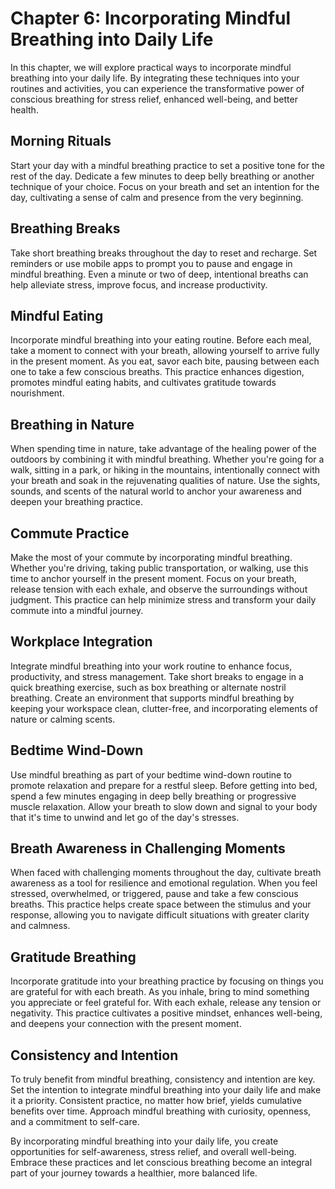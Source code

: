 Chapter 6: Incorporating Mindful Breathing into Daily Life
==========================================================

In this chapter, we will explore practical ways to incorporate mindful breathing into your daily life. By integrating these techniques into your routines and activities, you can experience the transformative power of conscious breathing for stress relief, enhanced well-being, and better health.

**Morning Rituals**
-------------------

Start your day with a mindful breathing practice to set a positive tone for the rest of the day. Dedicate a few minutes to deep belly breathing or another technique of your choice. Focus on your breath and set an intention for the day, cultivating a sense of calm and presence from the very beginning.

**Breathing Breaks**
--------------------

Take short breathing breaks throughout the day to reset and recharge. Set reminders or use mobile apps to prompt you to pause and engage in mindful breathing. Even a minute or two of deep, intentional breaths can help alleviate stress, improve focus, and increase productivity.

**Mindful Eating**
------------------

Incorporate mindful breathing into your eating routine. Before each meal, take a moment to connect with your breath, allowing yourself to arrive fully in the present moment. As you eat, savor each bite, pausing between each one to take a few conscious breaths. This practice enhances digestion, promotes mindful eating habits, and cultivates gratitude towards nourishment.

**Breathing in Nature**
-----------------------

When spending time in nature, take advantage of the healing power of the outdoors by combining it with mindful breathing. Whether you're going for a walk, sitting in a park, or hiking in the mountains, intentionally connect with your breath and soak in the rejuvenating qualities of nature. Use the sights, sounds, and scents of the natural world to anchor your awareness and deepen your breathing practice.

**Commute Practice**
--------------------

Make the most of your commute by incorporating mindful breathing. Whether you're driving, taking public transportation, or walking, use this time to anchor yourself in the present moment. Focus on your breath, release tension with each exhale, and observe the surroundings without judgment. This practice can help minimize stress and transform your daily commute into a mindful journey.

**Workplace Integration**
-------------------------

Integrate mindful breathing into your work routine to enhance focus, productivity, and stress management. Take short breaks to engage in a quick breathing exercise, such as box breathing or alternate nostril breathing. Create an environment that supports mindful breathing by keeping your workspace clean, clutter-free, and incorporating elements of nature or calming scents.

**Bedtime Wind-Down**
---------------------

Use mindful breathing as part of your bedtime wind-down routine to promote relaxation and prepare for a restful sleep. Before getting into bed, spend a few minutes engaging in deep belly breathing or progressive muscle relaxation. Allow your breath to slow down and signal to your body that it's time to unwind and let go of the day's stresses.

**Breath Awareness in Challenging Moments**
-------------------------------------------

When faced with challenging moments throughout the day, cultivate breath awareness as a tool for resilience and emotional regulation. When you feel stressed, overwhelmed, or triggered, pause and take a few conscious breaths. This practice helps create space between the stimulus and your response, allowing you to navigate difficult situations with greater clarity and calmness.

**Gratitude Breathing**
-----------------------

Incorporate gratitude into your breathing practice by focusing on things you are grateful for with each breath. As you inhale, bring to mind something you appreciate or feel grateful for. With each exhale, release any tension or negativity. This practice cultivates a positive mindset, enhances well-being, and deepens your connection with the present moment.

**Consistency and Intention**
-----------------------------

To truly benefit from mindful breathing, consistency and intention are key. Set the intention to integrate mindful breathing into your daily life and make it a priority. Consistent practice, no matter how brief, yields cumulative benefits over time. Approach mindful breathing with curiosity, openness, and a commitment to self-care.

By incorporating mindful breathing into your daily life, you create opportunities for self-awareness, stress relief, and overall well-being. Embrace these practices and let conscious breathing become an integral part of your journey towards a healthier, more balanced life.
